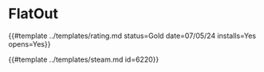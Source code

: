 # FlatOut

{{#template ../templates/rating.md status=Gold date=07/05/24 installs=Yes opens=Yes}}

{{#template ../templates/steam.md id=6220}}